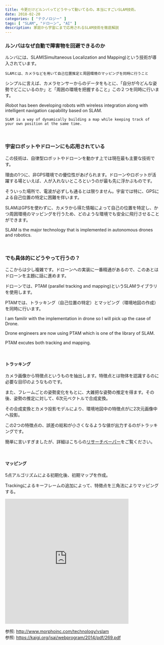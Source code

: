 ```yaml
---
title: 今更だけどルンバってどうやって動いてるの。本当にすごいSLAM技術。
date: 2018-02-20
categories: [ "テクノロジー" ]
tags: [ "SLAM", "ドローン", "AI" ]
description: 家庭から宇宙にまで応用されるSLAM技術を徹底解説
---
```



### ルンバはなぜ自動で障害物を回避できるのか

ルンバには、SLAM(Simultaneous Localization and Mapping)という技術が導入されています。
 
    SLAMとは、カメラなどを用いて自己位置推定と周囲環境のマッピングを同時に行うこと

シンプルに言えば、カメラセンサーからのデータをもとに、「自分が今どんな姿勢でどこにいるのか」と「周囲の環境を把握すること」この２つを同時に行います。

iRobot has been developing robots with wireless integration along with intelligent navigation capability based on SLAM.

    SLAM is a way of dynamically building a map while keeping track of your own position at the same time.


</br>

### 宇宙ロボットやドローンにも応用されている

この技術は、自律型ロボットやドローンを動かす上では現在最も主要な技術です。

理由の1つに、非GPS環境での優位性があげられます。ドローンやロボットが活躍する場といえば、人が入れないところというのが最も先に浮かぶものです。

そういった場所で、電波が必ずしも通るとは限りません。宇宙では特に、GPSによる自己位置の特定に困難を伴います。

SLAMはGPSを使わずに、カメラから得た情報によって自己の位置を特定し、かつ周囲環境のマッピングを行うため、どのような環境でも安全に飛行させることができます。

SLAM is the major technology that is implemented in autonomous drones and robotics.


</br>

### でも具体的にどうやって行うの？

ここからは少し複雑です。ドローンへの実装に一番精通があるので、このあとはドローンを主題に話に進めます。

ドローンでは、PTAM (parallel tracking and mapping)というSLAMライブラリを使用します。

PTAMでは、トラッキング（自己位置の特定）とマッピング（環境地図の作成）を同時に行います。

I am familir with the implementation in drone so I will pick up the case of Drone.

Drone engineers are now using PTAM which is one of the library of SLAM.

PTAM excutes both tracking and mapping. 

</br>

#### トラッキング

カメラ画像から特徴点というものを抽出します。特徴点とは物体を認識するのに必要な目印のようなものです。

また、フレームごとの姿勢変化をもとに、大雑把な姿勢の推定を得ます。その後、姿勢の推定に対して、6次元ベクトルで合成変換。

その合成変換とカメラ投影モデルにより、環境地図中の特徴点がに2次元画像中へ投影。

この2つの特徴点の、誤差の総和が小さくなるような値が出力するのがトラッキングです。

簡単に言いすぎましたが、詳細はこちらの<a href="https://kaigi.org/jsai/webprogram/2014/pdf/269.pdf">リサーチペーパー</a>をご覧ください。


</br>

#### マッピング

5点アルゴリズムによる初期化後、初期マップを作成。

Trackingによるキーフレームの追加によって、特徴点を三角法によりマッピングする。

<iframe width="80%" height="409" src="https://www.youtube.com/embed/NMFsEpVppZM" frameborder="0" allow="autoplay; encrypted-media" allowfullscreen></iframe>

参照: http://www.morphoinc.com/technology/vslam
</br>
参照: https://kaigi.org/jsai/webprogram/2014/pdf/269.pdf

<script type="text/javascript">amzn_assoc_ad_type ="responsive_search_widget"; amzn_assoc_tracking_id ="kumamon10a-22"; amzn_assoc_marketplace ="amazon"; amzn_assoc_region ="JP"; amzn_assoc_placement =""; amzn_assoc_search_type = "search_widget";amzn_assoc_width ="auto"; amzn_assoc_height ="auto"; amzn_assoc_default_search_category =""; amzn_assoc_default_search_key ="SLAM";amzn_assoc_theme ="light"; amzn_assoc_bg_color ="FFFFFF"; </script><script src="//z-fe.amazon-adsystem.com/widgets/q?ServiceVersion=20070822&Operation=GetScript&ID=OneJS&WS=1&Marketplace=JP"></script>

